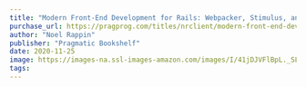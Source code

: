 ```yaml
---
title: "Modern Front-End Development for Rails: Webpacker, Stimulus, and React"
purchase_url: https://pragprog.com/titles/nrclient/modern-front-end-development-for-rails/
author: "Noel Rappin"
publisher: "Pragmatic Bookshelf"
date: 2020-11-25
image: https://images-na.ssl-images-amazon.com/images/I/41jDJVFlBpL._SL75_.jpg
tags:
---
```


